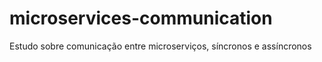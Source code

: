 # microservices-communication
Estudo sobre comunicação entre microserviços, síncronos e assíncronos
